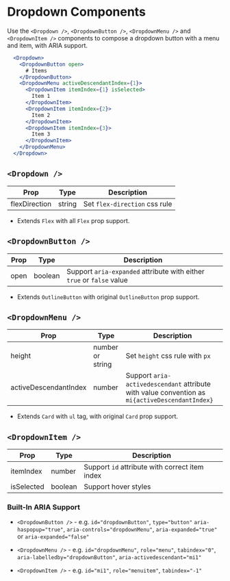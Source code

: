 # Dropdown Components

Use the `<Dropdown />`, `<DropdownButton />`, `<DropdownMenu />` and `<DropdownItem />` components to compose a dropdown button with a menu and item, with ARIA support.

```jsx
  <Dropdown>
    <DropdownButton open>
      # Items
    </DropdownButton>
    <DropdownMenu activeDescendantIndex={1}>
      <DropdownItem itemIndex={1} isSelected>
        Item 1
      </DropdownItem>
      <DropdownItem itemIndex={2}>
        Item 2
      </DropdownItem>
      <DropdownItem itemIndex={3}>
        Item 3
      </DropdownItem>
    </DropdownMenu>
  </Dropdown>
```

## `<Dropdown />`

Prop | Type | Description
---|---|---
flexDirection | string | Set `flex-direction` css rule

* Extends `Flex` with all `Flex` prop support.

## `<DropdownButton />`

Prop | Type | Description
---|---|---
open | boolean | Support `aria-expanded` attribute with either `true` or `false` value

* Extends `OutlineButton` with original `OutlineButton` prop support.

## `<DropdownMenu />`

Prop | Type | Description
---|---|---
height | number or string | Set `height` css rule with `px`
activeDescendantIndex | number | Support `aria-activedescendant` attribute with value convention as `mi{activeDescendantIndex}`

* Extends `Card` with `ul` tag, with original `Card` prop support.

## `<DropdownItem />`

Prop | Type | Description
---|---|---
itemIndex | number | Support `id` attribute with correct item index
isSelected | boolean | Support hover styles

### Built-In ARIA Support

* `<DropdownButton />` - e.g. `id="dropdownButton"`, `type="button"` `aria-haspopup="true"`, `aria-controls="dropdownMenu"`, `aria-expanded="true"` or `aria-expanded="false"`

* `<DropdownMenu />` - e.g. `id="dropdownMenu"`, `role="menu"`, `tabindex="0"`, `aria-labelledby="dropdownButton"`, `aria-activedescendant="mi1"`

* `<DropdownItem />` - e.g. `id="mi1"`, `role="menuitem"`, `tabindex="-1"`
